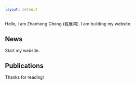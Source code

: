```yaml
---
layout: default
---
```


Hello, I am Zhanhong Cheng (程展鸿). I am building my website.

## News
Start my website.

## Publications
Thanks for reading!
